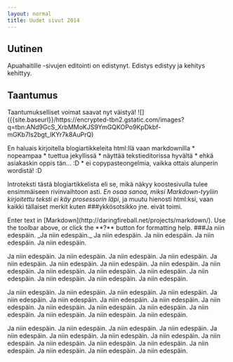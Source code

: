 ```yaml
---
layout: normal
title: Uudet sivut 2014
---
```

<h2>Uutinen</h2>
Apuahaitille -sivujen editointi on edistynyt.
Edistys edistyy ja kehitys kehittyy.
<h2>Taantumus</h2>
Taantumukselliset voimat saavat nyt väistyä!
![]({{site.baseurl}}/https://encrypted-tbn2.gstatic.com/images?q=tbn:ANd9GcS_XrbMMoKJS9YmGQKOPo9KpDkbf-mGKb7Is2bgt_IKYr7k8AuPrQ)


<p>
En haluais kirjoitella blogiartikkeleita html:llä vaan markdownilla
* nopeampaa
* tuettua jekyllissä
* näyttää tekstieditorissa hyvältä
* ehkä asiakaskin oppis tän... :D
* ei copypasteongelmia, vaikka ottais alunperin wordistä! :D
</p>
<p>
Introteksti tästä blogiartikkelista eli se, mikä näkyy koostesivulla tulee ensimmäiseen
rivinvaihtoon asti. <i>En osaa sanoa, miksi Markdown-tyyliin kirjoitettu teksti ei käy
prosessorin läpi</i>, ja muutu hienosti html:ksi, vaan kaikki tällaiset merkit kuten
###ykkösotsikko
jne. eivät toimi.
</p>
Enter text in [Markdown](http://daringfireball.net/projects/markdown/). Use the toolbar above, or click the **?** button for formatting help.
###Ja niin edespäin. 
_Ja niin edespäin._ 
	Ja niin edespäin. 
	Ja niin edespäin. 
	Ja niin edespäin. 
	Ja niin edespäin. 

Ja niin edespäin. Ja niin edespäin. Ja niin edespäin. Ja niin edespäin. 
Ja niin edespäin. Ja niin edespäin. Ja niin edespäin. Ja niin edespäin. 
Ja niin edespäin. Ja niin edespäin. Ja niin edespäin. Ja niin edespäin. 
Ja niin edespäin. Ja niin edespäin. Ja niin edespäin. Ja niin edespäin. 

Ja niin edespäin. Ja niin edespäin. Ja niin edespäin. Ja niin edespäin. 
Ja niin edespäin. Ja niin edespäin. Ja niin edespäin. Ja niin edespäin. 
Ja niin edespäin. Ja niin edespäin. Ja niin edespäin. Ja niin edespäin. 
Ja niin edespäin. Ja niin edespäin. Ja niin edespäin. Ja niin edespäin. 

Ja niin edespäin. Ja niin edespäin. Ja niin edespäin. Ja niin edespäin. 
Ja niin edespäin. Ja niin edespäin. Ja niin edespäin. Ja niin edespäin. 
Ja niin edespäin. Ja niin edespäin. Ja niin edespäin. Ja niin edespäin. 
Ja niin edespäin. Ja niin edespäin. Ja niin edespäin. Ja niin edespäin. 

